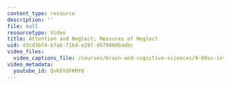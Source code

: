 ```yaml
---
content_type: resource
description: ''
file: null
resourcetype: Video
title: Attention and Neglect; Measures of Neglect
uid: d3cd3bf4-b7ab-7164-e28f-d979460badbc
video_files:
  video_captions_file: /courses/brain-and-cognitive-sciences/9-00sc-introduction-to-psychology-fall-2011/consciousness/attention-and-neglect-measures-of-neglect/QvK6YdFKMY8.vtt
video_metadata:
  youtube_id: QvK6YdFKMY8
---
```

